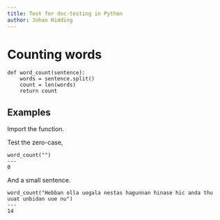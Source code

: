 ```yaml
---
title: Test for doc-testing in Python
author: Johan Hidding
---
```


# Counting words

``` {.python #test-word-count}
def word_count(sentence):
    words = sentence.split()
    count = len(words)
    return count
```

## Examples

Import the function.

<!--``` {.python #test-word-count}
from word_count import word_count
``` -->

Test the zero-case,

``` {.python .doctest #test-word-count}
word_count("")
---
0
```

And a small sentence.

``` {.python .doctest #test-word-count}
word_count("Hebban olla uogala nestas hagunnan hinase hic anda thu uuat unbidan uue nu")
---
14
```
